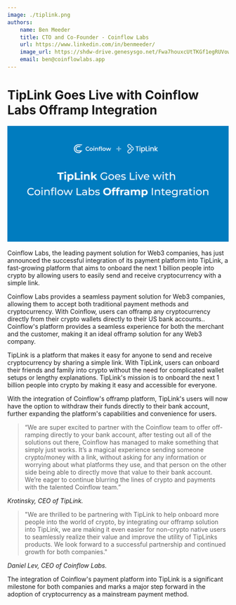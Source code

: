 ```yaml
---
image: ./tiplink.png
authors:
    name: Ben Meeder
    title: CTO and Co-Founder - Coinflow Labs
    url: https://www.linkedin.com/in/benmeeder/
    image_url: https://shdw-drive.genesysgo.net/Fwa7houxcUtTKGf1egRUVowgax5zzNLFYkPvggLYexeo/MeederFace.png
    email: ben@coinflowlabs.app
---
```


# TipLink Goes Live with Coinflow Labs Offramp Integration

![TipLink Announcement](./tiplink.png)

Coinflow Labs, the leading payment solution for Web3 companies, has just announced the successful integration of its 
payment platform into TipLink, a fast-growing platform that aims to onboard the next 1 billion people into crypto by 
allowing users to easily send and receive cryptocurrency with a simple link.

Coinflow Labs provides a seamless payment solution for Web3 companies, allowing them to accept both traditional payment 
methods and cryptocurrency. With Coinflow, users can offramp any cryptocurrency directly from their crypto wallets 
directly to their US bank accounts.. Coinflow's platform provides a seamless experience for both the merchant and the 
customer, making it an ideal offramp solution for any Web3 company.

TipLink is a platform that makes it easy for anyone to send and receive cryptocurrency by sharing a simple link. With 
TipLink, users can onboard their friends and family into crypto without the need for complicated wallet setups or 
lengthy explanations. TipLink's mission is to onboard the next 1 billion people into crypto by making it easy and 
accessible for everyone.

With the integration of Coinflow's offramp platform, TipLink's users will now have the option to withdraw their funds 
directly to their bank account, further expanding the platform's capabilities and convenience for users.

> “We are super excited to partner with the Coinflow team to offer off-ramping directly to your bank account, after testing out all of the solutions out there, Coinflow has managed to make something 
that simply just works. It’s a magical experience sending someone crypto/money with a link, without asking for any 
information or worrying about what platforms they use, and that person on the other side being able to directly move 
that value to their bank account. We’re eager to continue blurring the lines of crypto and payments with the talented 
Coinflow team.”

_Krotinsky, CEO of TipLink._

> "We are thrilled to be partnering with TipLink to help onboard more people into the world of crypto, by integrating our offramp solution into TipLink, we are making it even easier for non-crypto 
native users to seamlessly realize their value and improve the utility of TipLinks products. We look forward to a 
successful partnership and continued growth for both companies."

_Daniel Lev, CEO of Coinflow Labs._

The integration of Coinflow's payment platform into TipLink is a significant milestone for both companies and marks a 
major step forward in the adoption of cryptocurrency as a mainstream payment method.
